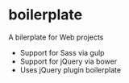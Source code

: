 # boilerplate
A bilerplate for Web projects
 * Support for Sass via gulp
 * Support for jQuery via bower
 * Uses jQuery plugin boilerplate
